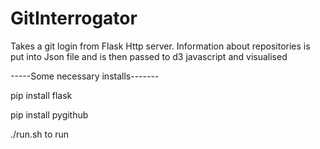 # GitInterrogator

Takes a git login from Flask Http server.
Information about repositories is put into Json
file and is then passed to d3 javascript and visualised


-----Some necessary installs-------

pip install flask

pip install pygithub


./run.sh to run
